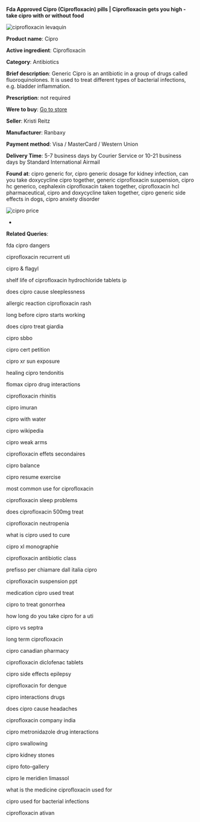 **Fda Approved Cipro (Ciprofloxacin) pills | Ciprofloxacin gets you high - take cipro with or without food**

![ciprofloxacin levaquin](http://exned.com/promo/blisters/296x296/cipro.jpg)

**Product name**: Cipro

**Active ingredient**: Ciprofloxacin

**Category**: Antibiotics

**Brief description**: Generic Cipro is an antibiotic in a group of drugs called fluoroquinolones. It is used to treat different types of bacterial infections, e.g. bladder inflammation.

**Prescription**: not required

**Were to buy**: [Go to store](http://www.navidirect.org/out.php?sid=18&tds-key=cipro)

**Seller**: Kristi Reitz

**Manufacturer**: Ranbaxy

**Payment method**: Visa / MasterCard / Western Union

**Delivery Time**: 5-7 business days by Courier Service or 10-21 business days by Standard International Airmail



**Found at**: cipro generic for, cipro generic dosage for kidney infection, can you take doxycycline cipro together, generic ciprofloxacin suspension, cipro hc generico, cephalexin ciprofloxacin taken together, ciprofloxacin hcl pharmaceutical, cipro and doxycycline taken together, cipro generic side effects in dogs, cipro anxiety disorder



![cipro price](http://exned.com/promo/pills/cipro.jpg)

*

























**Related Queries**:

fda cipro dangers

ciprofloxacin recurrent uti

cipro & flagyl

shelf life of ciprofloxacin hydrochloride tablets ip

does cipro cause sleeplessness

allergic reaction ciprofloxacin rash

long before cipro starts working

does cipro treat giardia

cipro sbbo

cipro cert petition

cipro xr sun exposure

healing cipro tendonitis

flomax cipro drug interactions

ciprofloxacin rhinitis

cipro imuran

cipro with water

cipro wikipedia

cipro weak arms

ciprofloxacin effets secondaires

cipro balance

cipro resume exercise

most common use for ciprofloxacin

ciprofloxacin sleep problems

does ciprofloxacin 500mg treat

ciprofloxacin neutropenia

what is cipro used to cure

cipro xl monographie

ciprofloxacin antibiotic class

prefisso per chiamare dall italia cipro

ciprofloxacin suspension ppt

medication cipro used treat

cipro to treat gonorrhea

how long do you take cipro for a uti

cipro vs septra

long term ciprofloxacin

cipro canadian pharmacy

ciprofloxacin diclofenac tablets

cipro side effects epilepsy

ciprofloxacin for dengue

cipro interactions drugs

does cipro cause headaches

ciprofloxacin company india

cipro metronidazole drug interactions

cipro swallowing

cipro kidney stones

cipro foto-gallery

cipro le meridien limassol

what is the medicine ciprofloxacin used for

cipro used for bacterial infections

ciprofloxacin ativan

